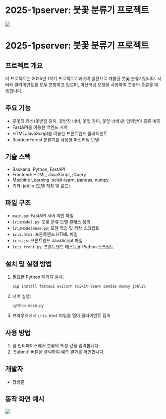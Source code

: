 # 2025-1pserver: 붓꽃 분류기 프로젝트

<img src = "front/irisimage.png">

# 2025-1pserver: 붓꽃 분류기 프로젝트

## 프로젝트 개요

이 프로젝트는 2025년 1학기 프로젝트2 과목의 일환으로 개발된 붓꽃 분류기입니다. 서버와 클라이언트를 모두 포함하고 있으며, 머신러닝 모델을 사용하여 붓꽃의 종류를 예측합니다.

## 주요 기능

- 붓꽃의 특성(꽃받침 길이, 꽃받침 너비, 꽃잎 길이, 꽃잎 너비)을 입력받아 종류 예측
- FastAPI를 이용한 백엔드 서버
- HTML/JavaScript를 이용한 프론트엔드 클라이언트
- RandomForest 분류기를 사용한 머신러닝 모델

## 기술 스택

- Backend: Python, FastAPI
- Frontend: HTML, JavaScript, jQuery
- Machine Learning: scikit-learn, pandas, numpy
- 기타: joblib (모델 저장 및 로드)

## 파일 구조

- `main.py`: FastAPI 서버 메인 파일
- `irisModel.py`: 붓꽃 분류 모델 클래스 정의
- `irisModelBase.py`: 모델 학습 및 저장 스크립트
- `iris.html`: 프론트엔드 HTML 파일
- `iris.js`: 프론트엔드 JavaScript 파일
- `iris_front.py`: 프론트엔드 테스트용 Python 스크립트

## 설치 및 실행 방법

1. 필요한 Python 패키지 설치:
   ```
   pip install fastapi uvicorn scikit-learn pandas numpy joblib
   ```

2. 서버 실행:
   ```
   python main.py
   ```

3. 브라우저에서 `iris.html` 파일을 열어 클라이언트 접속

## 사용 방법

1. 웹 인터페이스에서 붓꽃의 특성 값을 입력합니다.
2. 'Submit' 버튼을 클릭하여 예측 결과를 확인합니다.

## 개발자

- 장형준

## 동작 화면 예시 ##
<img src = "front/irisresult.png">

